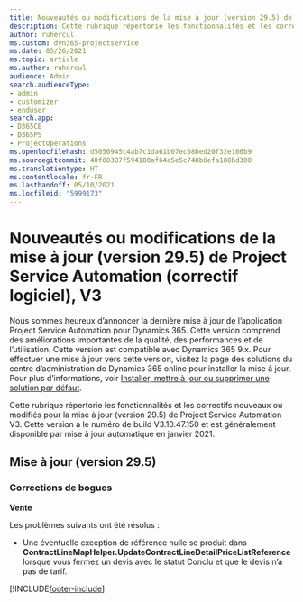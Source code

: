 ```yaml
---
title: Nouveautés ou modifications de la mise à jour (version 29.5) de Project Service Automation (correctif logiciel), V3
description: Cette rubrique répertorie les fonctionnalités et les correctifs disponibles pour la mise à jour (version 29.5), correctif logiciel, V3 de Project Service Automation.
author: ruhercul
ms.custom: dyn365-projectservice
ms.date: 03/26/2021
ms.topic: article
ms.author: ruhercul
audience: Admin
search.audienceType:
- admin
- customizer
- enduser
search.app:
- D365CE
- D365PS
- ProjectOperations
ms.openlocfilehash: d5050945c4ab7c1da61b07ec08bed20f32e166b9
ms.sourcegitcommit: 40f68387f594180af64a5e5c748b6efa188bd300
ms.translationtype: HT
ms.contentlocale: fr-FR
ms.lasthandoff: 05/10/2021
ms.locfileid: "5999173"
---
```

# <a name="whats-new-or-changed-in-project-service-automation-update-release-295-v3"></a>Nouveautés ou modifications de la mise à jour (version 29.5) de Project Service Automation (correctif logiciel), V3

Nous sommes heureux d’annoncer la dernière mise à jour de l’application Project Service Automation pour Dynamics 365. Cette version comprend des améliorations importantes de la qualité, des performances et de l’utilisation. Cette version est compatible avec Dynamics 365 9.x. Pour effectuer une mise à jour vers cette version, visitez la page des solutions du centre d’administration de Dynamics 365 online pour installer la mise à jour. Pour plus d’informations, voir [Installer, mettre à jour ou supprimer une solution par défaut](/power-platform/admin/install-remove-preferred-solution.md).

Cette rubrique répertorie les fonctionnalités et les correctifs nouveaux ou modifiés pour la mise à jour (version 29.5) de Project Service Automation V3. Cette version a le numéro de build V3.10.47.150 et est généralement disponible par mise à jour automatique en janvier 2021.

## <a name="update-release-295"></a>Mise à jour (version 29.5)

### <a name="bug-fixes"></a>Corrections de bogues


**Vente**

Les problèmes suivants ont été résolus :

- Une éventuelle exception de référence nulle se produit dans **ContractLineMapHelper.UpdateContractLineDetailPriceListReference** lorsque vous fermez un devis avec le statut Conclu et que le devis n’a pas de tarif.


[!INCLUDE[footer-include](../includes/footer-banner.md)]
